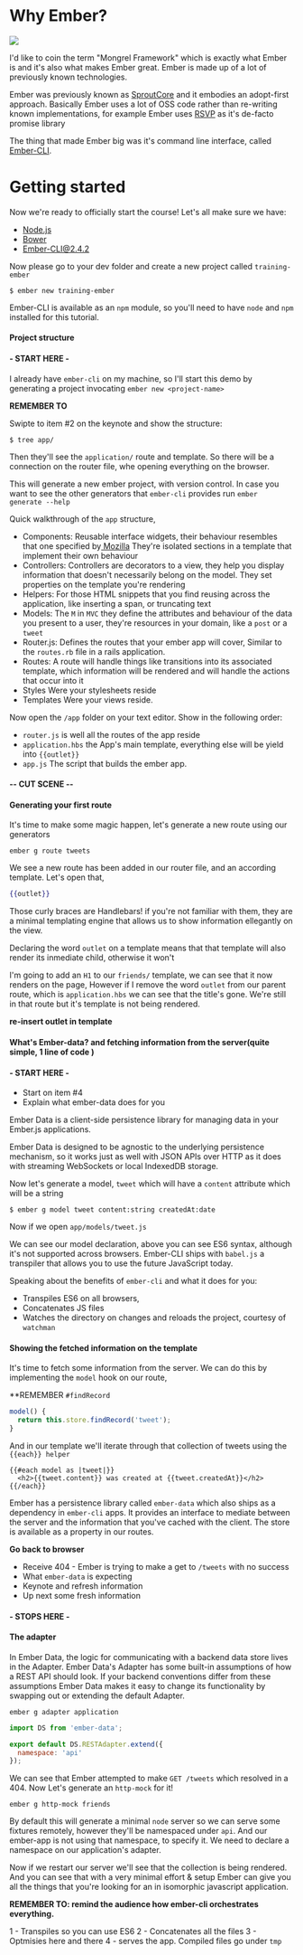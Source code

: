 # Why Ember?

![](http://emberlondon.com/images/london-tomster.png)

I'd like to coin the term "Mongrel Framework" which is exactly what Ember is and it's also what makes Ember great. Ember is made up of a lot of previously known technologies.

Ember was previously known as [SproutCore](http://stackoverflow.com/questions/9425307/differences-between-sproutcore-and-ember) and it embodies an adopt-first approach. Basically Ember uses a lot of OSS code rather than re-writing known implementations, for example Ember uses [RSVP](https://github.com/tildeio/rsvp.js/) as it's de-facto promise library

The thing that made Ember big was it's command line interface, called [Ember-CLI](http://ember-cli.com/).

# Getting started

Now we're ready to officially start the course! Let's all make sure we have:

- [Node.js](https://nodejs.org/en/download/)
- [Bower](http://bower.io/)
- [Ember-CLI@2.4.2](http://emberjs.com/)

Now please go to your dev folder and create a new project called `training-ember`

`$ ember new training-ember`

Ember-CLI is available as an `npm` module, so you'll need to have `node` and `npm` installed for this tutorial.

#### Project structure

#### - START HERE -

I already have `ember-cli` on my machine, so I'll start this demo by generating a project invocating `ember new <project-name>`

**REMEMBER TO**

Swipte to item #2 on the keynote and show the structure:

`$ tree app/`

Then they'll see the `application/` route and template. So there will be a connection on the router file, whe opening everything on the browser.


This will generate a new ember project, with version control. In case you want to see the other generators that `ember-cli` provides run `ember generate --help`

Quick walkthrough of the `app` structure,

- Components: Reusable interface widgets, their behaviour resembles that one specified by[ Mozilla](https://developer.mozilla.org/en-US/docs/Web/Web_Components) They're isolated sections in a template that implement their own behaviour
- Controllers: Controllers are decorators to a view, they help you display information that doesn't necessarily belong on the model. They set properties on the template you're rendering
- Helpers: For those HTML snippets that you find reusing across the application, like inserting a span, or truncating text
- Models: The `M` in `MVC` they define the attributes and behaviour of the data you present to a user, they're resources in your domain, like a `post` or a `tweet`
- Router.js: Defines the routes that your ember app will cover, Similar to the `routes.rb` file in a rails application.
- Routes: A route will handle things like transitions into its associated template, which information will be rendered and will handle the actions that occur into it
- Styles Were your stylesheets reside
- Templates Were your views reside.


Now open the `/app` folder on your text editor. Show in the following order:

- `router.js` is well all the routes of the app reside
- `application.hbs` the App's main template, everything else will be yield into `{{outlet}}`
- `app.js` The script that builds the ember app.


#### -- CUT SCENE --

#### Generating your first route

It's time to make some magic happen, let's generate a new route using our generators

`ember g route tweets`

We see a new route has been added in our router file, and an according template. Let's open that,

```hbs
{{outlet}}
```

Those curly braces are Handlebars! if you're not familiar with them, they are a minimal templating engine that allows us to show information ellegantly on the view.

Declaring the word `outlet` on a template means that that template will also render its inmediate child, otherwise it won't

I'm going to add an `H1` to our `friends/` template, we can see that it now renders on the page, However if I remove the word `outlet` from our parent route, which is `application.hbs` we can see that the title's gone. We're still in that route but it's template is not being rendered.

**re-insert outlet in template**

#### What's Ember-data? and fetching information from the server(quite simple, 1 line of code )

#### - START HERE -

- Start on item #4
- Explain what ember-data does for you

Ember Data is a client-side persistence library for managing data in your Ember.js applications.

Ember Data is designed to be agnostic to the underlying persistence mechanism, so it works just as well with JSON APIs over HTTP as it does with streaming WebSockets or local IndexedDB storage.

Now let's generate a model, `tweet` which will have a `content` attribute which will be a string

`$ ember g model tweet content:string createdAt:date`

Now if we open `app/models/tweet.js`

We can see our model declaration, above you can see ES6 syntax, although it's not supported across browsers. Ember-CLI ships with `babel.js` a transpiler that allows you to use the future JavaScript today.

Speaking about the benefits of `ember-cli` and what it does for you:

- Transpiles ES6 on all browsers,
- Concatenates JS files
- Watches the directory on changes and reloads the project, courtesy of `watchman`

#### Showing the fetched information on the template

It's time to fetch some information from the server. We can do this by implementing the `model` hook on our route,


**REMEMBER `#findRecord`

```js
model() {
  return this.store.findRecord('tweet');
}
```

And in our template we'll iterate through that collection of tweets using the `{{each}} helper`

```
{{#each model as |tweet|}}
  <h2>{{tweet.content}} was created at {{tweet.createdAt}}</h2>
{{/each}}
```

Ember has a persistence library called `ember-data` which also ships as a dependency in `ember-cli` apps. It provides an interface to mediate between the server and the information that you've cached with the client. The store is available as a property in our routes.

**Go back to browser**

- Receive 404 - Ember is trying to make a get to `/tweets` with no success
- What `ember-data` is expecting
- Keynote and refresh information
- Up next some fresh information


#### - STOPS HERE -

#### The adapter

In Ember Data, the logic for communicating with a backend data store lives in the Adapter. Ember Data's Adapter has some built-in assumptions of how a REST API should look. If your backend conventions differ from these assumptions Ember Data makes it easy to change its functionality by swapping out or extending the default Adapter.

`ember g adapter application`

```javascript
import DS from 'ember-data';

export default DS.RESTAdapter.extend({
  namespace: 'api'
});
```
We can see that Ember attempted to make `GET /tweets` which resolved in a 404. Now Let's generate an `http-mock` for it!

`ember g http-mock friends`

By default this will generate a minimal `node` server so we can serve some fixtures remotely, however they'll be namespaced under `api`. And our ember-app is not using that namespace, to specify it. We need to declare a namespace on our application's adapter.

Now if we restart our server we'll see that the collection is being rendered. And you can see that with a very minimal effort & setup Ember can give you all the things that you're looking for an in isomorphic javascript application.

**REMEMBER TO: remind the audience how ember-cli orchestrates everything.**


1 - Transpiles so you can use ES6
2 - Concatenates all the files
3 - Optmisies here and there
4 - serves the app. Compiled files go under `tmp`
